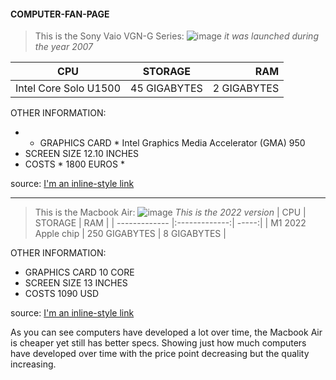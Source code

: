 #### COMPUTER-FAN-PAGE

>This is the Sony Vaio VGN-G Series:
![image](https://github.com/Kiyanyaghnam/COMPUTER-FAN-PAGE/assets/156230852/b7bcb5c5-de36-4e7d-a6d4-3af0bd3b3d52)
*it was launched during the year 2007*

| CPU       | STORAGE           | RAM |
| ------------- |:-------------:| -----:|
|  Intel Core Solo U1500      | 45 GIGABYTES | 2 GIGABYTES |

OTHER INFORMATION:
- * GRAPHICS CARD * Intel Graphics Media Accelerator (GMA) 950
- SCREEN SIZE 12.10 INCHES
- COSTS * 1800 EUROS * 

source: [I'm an inline-style link](https://www.notebookcheck.net/Sony-Vaio-VGN-G-Series.10629.0.html)

*** 

>This is the Macbook Air:
![image](https://github.com/Kiyanyaghnam/COMPUTER-FAN-PAGE/assets/156230852/cde3e2a5-df0b-4bbd-867d-b1283a24a6f0)
*This is the 2022 version* 
| CPU       | STORAGE           | RAM |
| ------------- |:-------------:| -----:|
|  M1 2022 Apple chip     | 250 GIGABYTES | 8 GIGABYTES |

OTHER INFORMATION:
- GRAPHICS CARD 10 CORE
- SCREEN SIZE 13 INCHES
- COSTS 1090 USD

source: [I'm an inline-style link](https://www.apple.com/shop/buy-mac/macbook-air)

As you can see computers have developed a lot over time, the Macbook Air is cheaper yet still has better specs. Showing just how much computers have developed over time with the price point decreasing but the quality increasing. 

